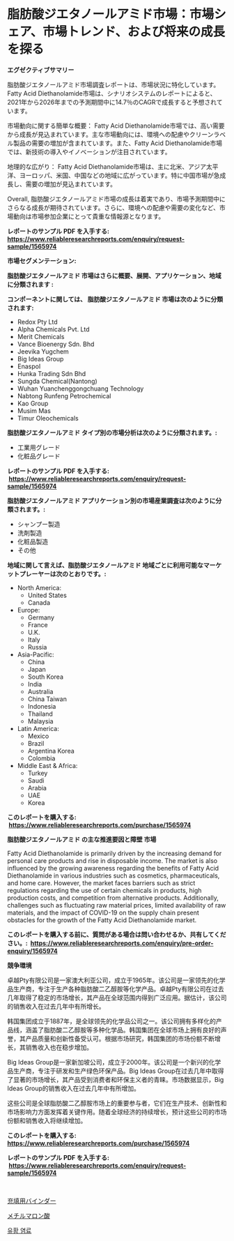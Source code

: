 <p><h1>脂肪酸ジエタノールアミド市場：市場シェア、市場トレンド、および将来の成長を探る</h1></p><p><strong>エグゼクティブサマリー</strong></p>
<p><p>脂肪酸ジエタノールアミド市場調査レポートは、市場状況に特化しています。 Fatty Acid Diethanolamide市場は、シナリオシステムのレポートによると、2021年から2026年までの予測期間中に14.7％のCAGRで成長すると予想されています。</p><p>市場動向に関する簡単な概要： Fatty Acid Diethanolamide市場では、高い需要から成長が見込まれています。主な市場動向には、環境への配慮やクリーンラベル製品の需要の増加が含まれています。また、Fatty Acid Diethanolamide市場では、新技術の導入やイノベーションが注目されています。</p><p>地理的な広がり： Fatty Acid Diethanolamide市場は、主に北米、アジア太平洋、ヨーロッパ、米国、中国などの地域に広がっています。特に中国市場が急成長し、需要の増加が見込まれています。</p><p>Overall, 脂肪酸ジエタノールアミド市場の成長は着実であり、市場予測期間中にさらなる成長が期待されています。さらに、環境への配慮や需要の変化など、市場動向は市場参加企業にとって貴重な情報源となります。</p></p>
<p><strong>レポートのサンプル PDF を入手する: <a href="https://www.reliableresearchreports.com/enquiry/request-sample/1565974">https://www.reliableresearchreports.com/enquiry/request-sample/1565974</a></strong></p>
<p><strong>市場セグメンテーション:</strong></p>
<p><strong> 脂肪酸ジエタノールアミド 市場はさらに概要、展開、アプリケーション、地域に分類されます :</strong></p>
<p><strong>コンポーネントに関しては、 脂肪酸ジエタノールアミド 市場は次のように分類されます: &nbsp;</strong></p>
<p><ul><li>Redox Pty Ltd</li><li>Alpha Chemicals Pvt. Ltd</li><li>Merit Chemicals</li><li>Vance Bioenergy Sdn. Bhd</li><li>Jeevika Yugchem</li><li>Big Ideas Group</li><li>Enaspol</li><li>Hunka Trading Sdn Bhd</li><li>Sungda Chemical(Nantong)</li><li>Wuhan Yuanchenggongchuang Technology</li><li>Nabtong Runfeng Petrochemical</li><li>Kao Group</li><li>Musim Mas</li><li>Timur Oleochemicals</li></ul></p>
<p><strong> 脂肪酸ジエタノールアミド タイプ別の市場分析は次のように分類されます。:</strong></p>
<p><ul><li>工業用グレード</li><li>化粧品グレード</li></ul></p>
<p><strong>レポートのサンプル PDF を入手する: &nbsp;<a href="https://www.reliableresearchreports.com/enquiry/request-sample/1565974">https://www.reliableresearchreports.com/enquiry/request-sample/1565974</a></strong></p>
<p><strong> 脂肪酸ジエタノールアミド アプリケーション別の市場産業調査は次のように分類されます。:</strong></p>
<p><ul><li>シャンプー製造</li><li>洗剤製造</li><li>化粧品製造</li><li>その他</li></ul></p>
<p><strong>地域に関して言えば、脂肪酸ジエタノールアミド 地域ごとに利用可能なマーケットプレーヤーは次のとおりです。:</strong></p>
<p><ul>
    <li>
        North America:
        <ul>
            <li>United States</li>
            <li>Canada</li>
        </ul>
    </li>
    <li>
        Europe:
        <ul>
            <li>Germany</li>
            <li>France</li>
            <li>U.K.</li>
            <li>Italy</li>
            <li>Russia</li>
        </ul>
    </li>
    <li>
        Asia-Pacific:
        <ul>
            <li>China</li>
            <li>Japan</li>
            <li>South Korea</li>
            <li>India</li>
            <li>Australia</li>
            <li>China Taiwan</li>
            <li>Indonesia</li>
            <li>Thailand</li>
            <li>Malaysia</li>
        </ul>
    </li>
    <li>
        Latin America:
        <ul>
            <li>Mexico</li>
            <li>Brazil</li>
            <li>Argentina Korea</li>
            <li>Colombia</li>
        </ul>
    </li>
    <li>
        Middle East & Africa:
        <ul>
            <li>Turkey</li>
            <li>Saudi</li>
            <li>Arabia</li>
            <li>UAE</li>
            <li>Korea</li>
        </ul>
    </li>
    </ul></p>
<p><strong>このレポートを購入する: &nbsp;<a href="https://www.reliableresearchreports.com/purchase/1565974">https://www.reliableresearchreports.com/purchase/1565974</a></strong></p>
<p><strong>脂肪酸ジエタノールアミド の主な推進要因と障壁 市場</strong></p>
<p><p>Fatty Acid Diethanolamide is primarily driven by the increasing demand for personal care products and rise in disposable income. The market is also influenced by the growing awareness regarding the benefits of Fatty Acid Diethanolamide in various industries such as cosmetics, pharmaceuticals, and home care. However, the market faces barriers such as strict regulations regarding the use of certain chemicals in products, high production costs, and competition from alternative products. Additionally, challenges such as fluctuating raw material prices, limited availability of raw materials, and the impact of COVID-19 on the supply chain present obstacles for the growth of the Fatty Acid Diethanolamide market.</p></p>
<p><strong>このレポートを購入する前に、質問がある場合は問い合わせるか、共有してください。:&nbsp; <a href="https://www.reliableresearchreports.com/enquiry/pre-order-enquiry/1565974">https://www.reliableresearchreports.com/enquiry/pre-order-enquiry/1565974</a></strong></p>
<p><strong>競争環境</strong></p>
<p><p>卓越Pty有限公司是一家澳大利亚公司，成立于1965年。该公司是一家领先的化学品生产商，专注于生产各种脂肪酸二乙醇胺等化学产品。卓越Pty有限公司在过去几年取得了稳定的市场增长，其产品在全球范围内得到广泛应用。据估计，该公司的销售收入在过去几年中有所增长。</p><p>韩国集团成立于1887年，是全球领先的化学品公司之一。该公司拥有多样化的产品线，涵盖了脂肪酸二乙醇胺等多种化学品。韩国集团在全球市场上拥有良好的声誉，其产品质量和创新性备受认可。根据市场研究，韩国集团的市场份额不断增长，其销售收入也在稳步增加。</p><p>Big Ideas Group是一家新加坡公司，成立于2000年。该公司是一个新兴的化学品生产商，专注于研发和生产绿色环保产品。Big Ideas Group在过去几年中取得了显著的市场增长，其产品受到消费者和环保主义者的青睐。市场数据显示，Big Ideas Group的销售收入在过去几年中有所增加。</p><p>这些公司是全球脂肪酸二乙醇胺市场上的重要参与者，它们在生产技术、创新性和市场影响力方面发挥着关键作用。随着全球经济的持续增长，预计这些公司的市场份额和销售收入将继续增加。</p></p>
<p><strong>このレポートを購入する: &nbsp; <a href="https://www.reliableresearchreports.com/purchase/1565974">https://www.reliableresearchreports.com/purchase/1565974</a></strong></p>
<p><strong>レポートのサンプル PDF を入手する: &nbsp;<a href="https://www.reliableresearchreports.com/enquiry/request-sample/1565974">https://www.reliableresearchreports.com/enquiry/request-sample/1565974</a></strong><strong></strong></p>
<p>&nbsp;</p>
<p><p><a href="https://github.com/Calvi3ynJerde867/Market-Research-Report-List-1/blob/main/52868045668.md">充填用バインダー</a></p><p><a href="https://github.com/JacksonWiza1924/Market-Research-Report-List-1/blob/main/84184535669.md">メチルマロン酸</a></p><p><a href="https://github.com/RichardLueilwitz787/Market-Research-Report-List-1/blob/main/54646055301.md">유황 염료</a></p></p>